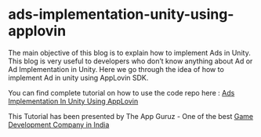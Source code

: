 # ads-implementation-unity-using-applovin

The main objective of this blog is to explain how to implement Ads in Unity. This blog is very useful to developers who don’t know anything about Ad or Ad Implementation in Unity. Here we go through the idea of how to implement Ad in unity using AppLovin SDK.

You can find complete tutorial on how to use the code repo here : [Ads Implementation In Unity Using AppLovin](http://www.theappguruz.com/blog/ads-implementation-unity-using-applovin)

This Tutorial has been presented by The App Guruz - One of the best [Game Development Company in India](http://www.theappguruz.com/game-development/)

